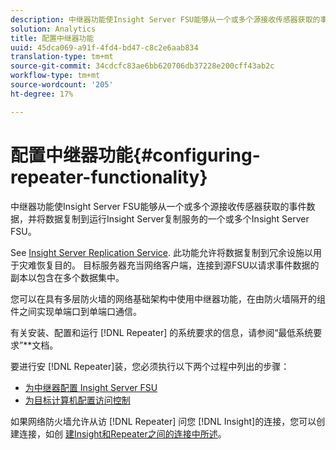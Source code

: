 ```yaml
---
description: 中继器功能使Insight Server FSU能够从一个或多个源接收传感器获取的事件数据，并将数据复制到运行Insight Server复制服务的一个或多个Insight Server FSU。
solution: Analytics
title: 配置中继器功能
uuid: 45dca069-a91f-4fd4-bd47-c8c2e6aab834
translation-type: tm+mt
source-git-commit: 34cdcfc83ae6bb620706db37228e200cff43ab2c
workflow-type: tm+mt
source-wordcount: '205'
ht-degree: 17%

---
```



# 配置中继器功能{#configuring-repeater-functionality}

中继器功能使Insight Server FSU能够从一个或多个源接收传感器获取的事件数据，并将数据复制到运行Insight Server复制服务的一个或多个Insight Server FSU。

See [Insight Server Replication Service](../../../../home/c-inst-svr/c-ins-svr-rep-svc/c-ins-svr-rep-svc.md#concept-926e654e80d943a0b6ac44a82a510d92). 此功能允许将数据复制到冗余设施以用于灾难恢复目的。 目标服务器充当网络客户端，连接到源FSU以请求事件数据的副本以包含在多个数据集中。

您可以在具有多层防火墙的网络基础架构中使用中继器功能，在由防火墙隔开的组件之间实现单端口到单端口通信。

有关安装、配置和运行 [!DNL Repeater] 的系统要求的信息，请参阅“最低系统要求”**&#x200B;文档。

要进行安 [!DNL Repeater]装，您必须执行以下两个过程中列出的步骤：

* [为中继器配置 Insight Server FSU](../../../../home/c-inst-svr/c-rptr-fntly/c-cnfg-rptr-fntly/t-cfg-fsu-rptr.md#task-1ad7fa5777b845f4bd398f97226e56b2)
* [为目标计算机配置访问控制](../../../../home/c-inst-svr/c-rptr-fntly/c-cnfg-rptr-fntly/t-cfg-acc-ctrll-tgt-mach.md#task-0e49953728444839bc0a26234501a4c5)

如果网络防火墙允许从访 [!DNL Repeater] 问您 [!DNL Insight]的连接，您可以创建连接，如创 [建Insight和Repeater之间的连接中所述](../../../../home/c-inst-svr/c-rptr-fntly/c-cnfg-rptr-fntly/t-crt-conn-ins-rptr.md#task-785bfe5f0e31484683e4345038add118)。
